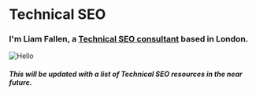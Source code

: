 # Technical SEO

### I'm Liam Fallen, a [Technical SEO consultant](https://liamfallen.com/) based in London.

![Hello](https://media.giphy.com/media/W9lzJDwciz6bS/giphy.gif)

##### This will be updated with a list of Technical SEO resources in the near future.

